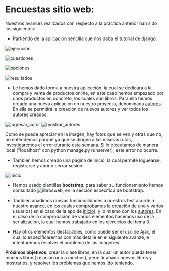 # Encuestas sitio web:

Nuestros avances realizados con respecto a la práctica anterior han sido los siguientes:

- Partiendo de la aplicación sencilla que nos daba el tutorial de django:

![ejecucion](https://www.dropbox.com/s/oy66c3w7cxtxctm/img1.png?dl=1)

![cuestiones](https://www.dropbox.com/s/59ub4jgzz3gj20a/img2.png?dl=1)

![opciones](https://www.dropbox.com/s/al4a94ahj3ggo4k/img3.png?dl=1)

![resultados](https://www.dropbox.com/s/j5372jejykzz880/img4.png?dl=1)

- Le hemos dado forma a nuestra aplicación, la cual se dedicará a la compra y venta de productos online, en este caso hemos empezado por unos productos en concreto, los cuales son libros. Para ello hemos creado una nueva aplicación en nuestro proyecto, denominada [autores](apps/autores). En ella se permitirá la creación de nuevos autores y ver todos los autores creados:

![ingresar_autor](ingresar_autor)
![mostrar_autores](mostrar_autores)

Como se puede apreciar en la imagen, hay fotos que se ven y otras que no, no entendemos porque ya que se dirigen a las mismas rutas, investigaremos el error durante esta semana. Si lo ejecutamos de manera local ("localhost" con python manage.py runserver), este error no ocurre.

- También hemos creado una pagina de inicio, la cual permite loguearse, registrarse y abrir y cerrar sesión.

![inicio](inicio)

- Hemos usado plantillas **bootstrap**, para saber su funcionamiento hemos consultado ![librosweb](https://librosweb.es/libro/bootstrap_3/), en la sección específica de bootstrap.

- También añadimos nuevas funcionalidades a nuestros test acorde a nuestro avance, en los cuales comprobamos la creación de uno y varios usuarios( en el caso de la app de [inicio](apps/inicio/tests.py)), y lo mismo con los [autores](apps/autores/tests.py). En el caso de la comprobación de varios elementos hacemos uso de la serialización, la cual hemos trabajado en los ejercicios del tema 3.

- Hay otros elementos destacables, como puede ser el uso de Ajax, el cual lo especificaremos con mas detalle en el siguiente avanze, e intentaremos resolver el problema de las imágenes.


**Próximos objetivos**: crear la clase libros, en la cual un autor pueda tener muchos libros( relación uno a muchos), permitir añadir nuevos libros y mostrarlos, y resolver los problemas que hemos ido teniendo.




